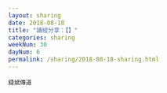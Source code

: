 ```yaml
---
layout: sharing
date: 2018-08-18
title: "讀經分享：【】"
categories: sharing
weekNum: 30
dayNum: 6
permalink: /sharing/2018-08-18-sharing.html
---
```


`錢斌傳道`
